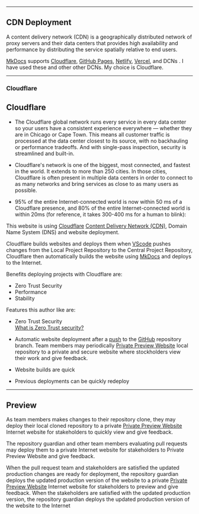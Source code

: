 
---

## CDN Deployment

A content delivery network (CDN) is a geographically distributed network of proxy servers and their data centers that provides high availability and performance by distributing the service spatially relative to end users.

[MkDocs](mkdocs.md) supports [Cloudflare](https://www.cloudflare.com), [GitHub Pages](https://pages.hub.com/), [Netlify](https://www.netlify.com/), [Vercel](https://vercel.com/), and DCNs . I have used these and other other DCNs. My choice is Cloudflare.

---

### Cloudflare

## Cloudflare

- The Cloudflare global network runs every service in every data center so your users have a consistent experience everywhere — whether they are in Chicago or Cape Town. This means all customer traffic is processed at the data center closest to its source, with no backhauling or performance tradeoffs. And with single-pass inspection, security is streamlined and built-in.

- Cloudflare's network is one of the biggest, most connected, and fastest in the world. It extends to more than 250 cities. In those cities, Cloudflare is often present in multiple data centers in order to connect to as many networks and bring  services as close to as many users as possible. 

- 95% of the entire Internet-connected world is now within 50 ms of a Cloudflare presence, and 80% of the entire Internet-connected world is within 20ms (for reference, it takes 300-400 ms for a human to blink):


This website is using [Cloudflare](https://www.cloudflare.com) [Content Delivery Network (CDN)](https://en.wikipedia.org/wiki/Content_delivery_network), Domain Name System (DNS) and website deployment.

Cloudflare builds websites and deploys them when [VScode](vscode.md) pushes changes from the Local Project Repository to the Central Project Repository, Cloudflare then automatically builds the website using [MkDocs](mkdocs.md) and deploys to the Internet.

Benefits deploying projects with Cloudflare are:

- Zero Trust Security
- Performance
- Stability

Features this author like are:

- Zero Trust Security  
  [What is Zero Trust security?](https://developers.cloudflare.com/cloudflare-one/)

- Automatic website deployment after a [push](developmenttools/#push) to the [GitHub](github.md) repository branch. Team members may periodically [Private Preview Website](#preview) local repository to a private and secure website where stockholders view their work and give feedback. 
- Website builds are quick
- Previous deployments can be quickly redeploy

---

## Preview 

As team members makes changes to their repository clone, they may deploy their local cloned repository to a private [Private Preview Website](#preview) Internet website for stakeholders to quickly view and give feedback.

The repository guardian and other team members evaluating pull requests may deploy them to a private Internet website for stakeholders to Private Preview Website and give feedback.

When the pull request team and stakeholders are satisfied the updated production changes are ready for deployment, the repository guardian deploys the updated production version of the website to a private [Private Preview Website](#preview) Internet website for stakeholders to preview and give feedback. When the stakeholders are satisfied with the updated production version, the repository guardian deploys the updated production version of the website to the Internet


